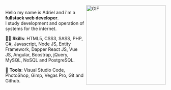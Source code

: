 
<img align="right" alt="GIF" src="https://i.pinimg.com/originals/e4/26/70/e426702edf874b181aced1e2fa5c6cde.gif" width="250"/>

<p align="left"> 
  Hello my name is Adriel and i'm a <strong>fullstack web developer</strong>.<br>
  I study development and operation of systems for the internet.
</p>

<p align="left">
  💪🏼 <strong>Skills</strong>: HTML5, CSS3, SASS, PHP, C#, Javascript, Node JS, Entity Framework, Dapper React JS, Vue JS, Angular, Boostrap, jQuery, MySQL, NoSQL and PostgreSQL.
</p>

<p align="left">
  💼 <strong>Tools</strong>: Visual Studio Code, PhotoShop, Gimp, Vegas Pro, Git and Github.
</p>

